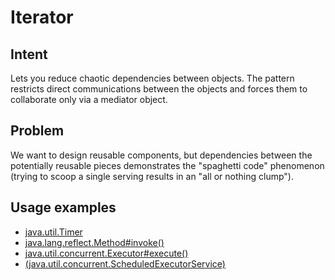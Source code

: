 # Iterator


## Intent
Lets you reduce chaotic dependencies between objects. The pattern restricts direct communications between the objects and forces them to collaborate only via a mediator object.


## Problem
We want to design reusable components, but dependencies between the potentially reusable pieces demonstrates the "spaghetti code" phenomenon (trying to scoop a single serving results in an "all or nothing clump").


## Usage examples
* [java.util.Timer](http://docs.oracle.com/javase/8/docs/api/java/util/Timer.html)
* [java.lang.reflect.Method#invoke()](http://docs.oracle.com/javase/8/docs/api/java/lang/reflect/Method.html#invoke-java.lang.Object-java.lang.Object...-)
* [java.util.concurrent.Executor#execute()](http://docs.oracle.com/javase/8/docs/api/java/util/concurrent/Executor.html#execute-java.lang.Runnable-)
* [(java.util.concurrent.ScheduledExecutorService)](http://docs.oracle.com/javase/8/docs/api/java/util/concurrent/ScheduledExecutorService.html)
